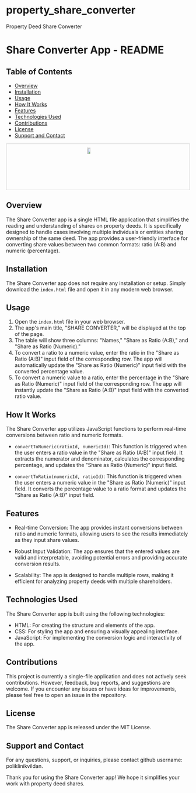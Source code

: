 # property_share_converter
Property Deed Share Converter
# Share Converter App - README

## Table of Contents

- [Overview](#overview)
- [Installation](#installation)
- [Usage](#usage)
- [How It Works](#how-it-works)
- [Features](#features)
- [Technologies Used](#technologies-used)
- [Contributions](#contributions)
- [License](#license)
- [Support and Contact](#support-and-contact)

<div style="border: 1px solid #ccc; padding: 10px; display: flex; justify-content: center;">
  <a href="https://user-images.githubusercontent.com/134360221/258585247-64b47d26-d743-48f1-8ab7-cd1f86ca36b1" target="_blank">
    <img src="https://user-images.githubusercontent.com/134360221/258585247-64b47d26-d743-48f1-8ab7-cd1f86ca36b1" alt="Image" style="width: 40%;">
  </a>
</div>

## Overview

The Share Converter app is a single HTML file application that simplifies the reading and understanding of shares on property deeds. It is specifically designed to handle cases involving multiple individuals or entities sharing ownership of the same deed. The app provides a user-friendly interface for converting share values between two common formats: ratio (A:B) and numeric (percentage).

## Installation

The Share Converter app does not require any installation or setup. Simply download the `index.html` file and open it in any modern web browser.

## Usage

1. Open the `index.html` file in your web browser.
2. The app's main title, "SHARE CONVERTER," will be displayed at the top of the page.
3. The table will show three columns: "Names," "Share as Ratio (A:B)," and "Share as Ratio (Numeric)."
4. To convert a ratio to a numeric value, enter the ratio in the "Share as Ratio (A:B)" input field of the corresponding row. The app will automatically update the "Share as Ratio (Numeric)" input field with the converted percentage value.
5. To convert a numeric value to a ratio, enter the percentage in the "Share as Ratio (Numeric)" input field of the corresponding row. The app will instantly update the "Share as Ratio (A:B)" input field with the converted ratio value.

## How It Works

The Share Converter app utilizes JavaScript functions to perform real-time conversions between ratio and numeric formats.

- `convertToNumeric(ratioId, numericId)`: This function is triggered when the user enters a ratio value in the "Share as Ratio (A:B)" input field. It extracts the numerator and denominator, calculates the corresponding percentage, and updates the "Share as Ratio (Numeric)" input field.

- `convertToRatio(numericId, ratioId)`: This function is triggered when the user enters a numeric value in the "Share as Ratio (Numeric)" input field. It converts the percentage value to a ratio format and updates the "Share as Ratio (A:B)" input field.

## Features

- Real-time Conversion: The app provides instant conversions between ratio and numeric formats, allowing users to see the results immediately as they input share values.

- Robust Input Validation: The app ensures that the entered values are valid and interpretable, avoiding potential errors and providing accurate conversion results.

- Scalability: The app is designed to handle multiple rows, making it efficient for analyzing property deeds with multiple shareholders.

## Technologies Used

The Share Converter app is built using the following technologies:

- HTML: For creating the structure and elements of the app.
- CSS: For styling the app and ensuring a visually appealing interface.
- JavaScript: For implementing the conversion logic and interactivity of the app.

## Contributions

This project is currently a single-file application and does not actively seek contributions. However, feedback, bug reports, and suggestions are welcome. If you encounter any issues or have ideas for improvements, please feel free to open an issue in the repository.

## License

The Share Converter app is released under the MIT License. 

## Support and Contact

For any questions, support, or inquiries, please contact github username: poliklinikvildan.

Thank you for using the Share Converter app! We hope it simplifies your work with property deed shares.
